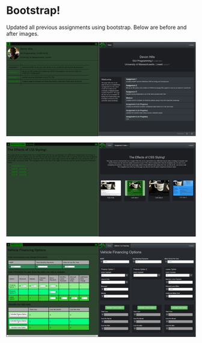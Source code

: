 # Bootstrap!

Updated all previous assignments using bootstrap. Below are before and after images.

![](/images/compare1.png)

![](/images/compare2.png)

![](/images/compare3.png)
